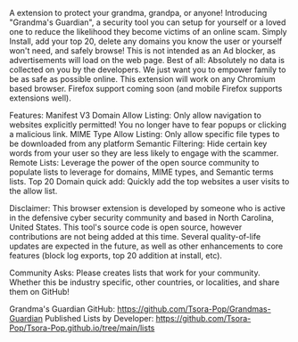 A extension to protect your grandma, grandpa, or anyone! Introducing "Grandma's Guardian", a security tool you can setup for yourself or a loved one to reduce the likelihood they become victims of an online scam. Simply Install, add your top 20, delete any domains you know the user or yourself won't need, and safely browse! This is not intended as an Ad blocker, as advertisements will load on the web page. Best of all: Absolutely no data is collected on you by the developers. We just want you to empower family to be as safe as possible online. This extension will work on any Chromium based browser. Firefox support coming soon (and mobile Firefox supports extensions well). 

Features:
Manifest V3
Domain Allow Listing: Only allow navigation to websites explicitly permitted! You no longer have to fear popups or clicking a malicious link. 
MIME Type Allow Listing: Only allow specific file types to be downloaded from any platform
Semantic Filtering: Hide certain key words from your user so they are less likely to engage with the scammer. 
Remote Lists: Leverage the power of the open source community to populate lists to leverage for domains, MIME types, and Semantic terms lists. 
Top 20 Domain quick add: Quickly add the top websites a user visits to the allow list. 

Disclaimer: This browser extension is developed by someone who is active in the defensive cyber security community and based in North Carolina, United States. This tool's source code is open source, however contributions are not being added at this time. Several quality-of-life updates are expected in the future, as well as other enhancements to core features (block log exports, top 20 addition at install, etc). 

Community Asks: Please creates lists that work for your community. Whether this be industry specific, other countries, or localities, and share them on GitHub! 

Grandma's Guardian GitHub: https://github.com/Tsora-Pop/Grandmas-Guardian
Published Lists by Developer: https://github.com/Tsora-Pop/Tsora-Pop.github.io/tree/main/lists
